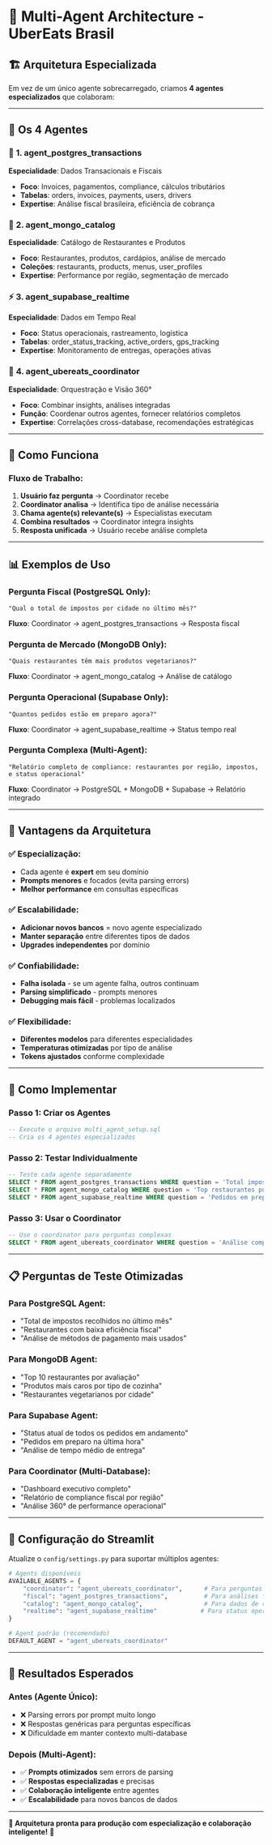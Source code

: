 # 🤖 Multi-Agent Architecture - UberEats Brasil

## 🏗️ **Arquitetura Especializada**

Em vez de um único agente sobrecarregado, criamos **4 agentes especializados** que colaboram:

---

## 👥 **Os 4 Agentes**

### 🏦 **1. agent_postgres_transactions**
**Especialidade**: Dados Transacionais e Fiscais
- **Foco**: Invoices, pagamentos, compliance, cálculos tributários
- **Tabelas**: orders, invoices, payments, users, drivers
- **Expertise**: Análise fiscal brasileira, eficiência de cobrança

### 🍕 **2. agent_mongo_catalog** 
**Especialidade**: Catálogo de Restaurantes e Produtos
- **Foco**: Restaurantes, produtos, cardápios, análise de mercado
- **Coleções**: restaurants, products, menus, user_profiles
- **Expertise**: Performance por região, segmentação de mercado

### ⚡ **3. agent_supabase_realtime**
**Especialidade**: Dados em Tempo Real
- **Foco**: Status operacionais, rastreamento, logística
- **Tabelas**: order_status_tracking, active_orders, gps_tracking
- **Expertise**: Monitoramento de entregas, operações ativas

### 🎯 **4. agent_ubereats_coordinator**
**Especialidade**: Orquestração e Visão 360°
- **Foco**: Combinar insights, análises integradas
- **Função**: Coordenar outros agentes, fornecer relatórios completos
- **Expertise**: Correlações cross-database, recomendações estratégicas

---

## 🔄 **Como Funciona**

### **Fluxo de Trabalho:**
1. **Usuário faz pergunta** → Coordinator recebe
2. **Coordinator analisa** → Identifica tipo de análise necessária
3. **Chama agente(s) relevante(s)** → Especialistas executam
4. **Combina resultados** → Coordinator integra insights
5. **Resposta unificada** → Usuário recebe análise completa

---

## 📊 **Exemplos de Uso**

### **Pergunta Fiscal (PostgreSQL Only):**
```
"Qual o total de impostos por cidade no último mês?"
```
**Fluxo**: Coordinator → agent_postgres_transactions → Resposta fiscal

### **Pergunta de Mercado (MongoDB Only):**
```
"Quais restaurantes têm mais produtos vegetarianos?"
```
**Fluxo**: Coordinator → agent_mongo_catalog → Análise de catálogo

### **Pergunta Operacional (Supabase Only):**
```
"Quantos pedidos estão em preparo agora?"
```
**Fluxo**: Coordinator → agent_supabase_realtime → Status tempo real

### **Pergunta Complexa (Multi-Agent):**
```
"Relatório completo de compliance: restaurantes por região, impostos, e status operacional"
```
**Fluxo**: Coordinator → PostgreSQL + MongoDB + Supabase → Relatório integrado

---

## 🎯 **Vantagens da Arquitetura**

### ✅ **Especialização:**
- Cada agente é **expert** em seu domínio
- **Prompts menores** e focados (evita parsing errors)
- **Melhor performance** em consultas específicas

### ✅ **Escalabilidade:**
- **Adicionar novos bancos** = novo agente especializado
- **Manter separação** entre diferentes tipos de dados
- **Upgrades independentes** por domínio

### ✅ **Confiabilidade:**
- **Falha isolada** - se um agente falha, outros continuam
- **Parsing simplificado** - prompts menores
- **Debugging mais fácil** - problemas localizados

### ✅ **Flexibilidade:**
- **Diferentes modelos** para diferentes especialidades
- **Temperaturas otimizadas** por tipo de análise
- **Tokens ajustados** conforme complexidade

---

## 🚀 **Como Implementar**

### **Passo 1: Criar os Agentes**
```sql
-- Execute o arquivo multi_agent_setup.sql
-- Cria os 4 agentes especializados
```

### **Passo 2: Testar Individualmente**
```sql
-- Teste cada agente separadamente
SELECT * FROM agent_postgres_transactions WHERE question = 'Total impostos por cidade';
SELECT * FROM agent_mongo_catalog WHERE question = 'Top restaurantes por rating';
SELECT * FROM agent_supabase_realtime WHERE question = 'Pedidos em preparo';
```

### **Passo 3: Usar o Coordinator**
```sql
-- Use o coordinator para perguntas complexas
SELECT * FROM agent_ubereats_coordinator WHERE question = 'Análise completa de compliance';
```

---

## 📋 **Perguntas de Teste Otimizadas**

### **Para PostgreSQL Agent:**
- "Total de impostos recolhidos no último mês"
- "Restaurantes com baixa eficiência fiscal"
- "Análise de métodos de pagamento mais usados"

### **Para MongoDB Agent:**
- "Top 10 restaurantes por avaliação"
- "Produtos mais caros por tipo de cozinha"
- "Restaurantes vegetarianos por cidade"

### **Para Supabase Agent:**
- "Status atual de todos os pedidos em andamento"
- "Pedidos em preparo na última hora"
- "Análise de tempo médio de entrega"

### **Para Coordinator (Multi-Database):**
- "Dashboard executivo completo"
- "Relatório de compliance fiscal por região"
- "Análise 360° de performance operacional"

---

## 🔧 **Configuração do Streamlit**

Atualize o `config/settings.py` para suportar múltiplos agentes:

```python
# Agents disponíveis
AVAILABLE_AGENTS = {
    "coordinator": "agent_ubereats_coordinator",      # Para perguntas complexas
    "fiscal": "agent_postgres_transactions",          # Para análises fiscais
    "catalog": "agent_mongo_catalog",                 # Para dados de restaurantes
    "realtime": "agent_supabase_realtime"            # Para status operacional
}

# Agent padrão (recomendado)
DEFAULT_AGENT = "agent_ubereats_coordinator"
```

---

## 🎯 **Resultados Esperados**

### **Antes (Agente Único):**
- ❌ Parsing errors por prompt muito longo
- ❌ Respostas genéricas para perguntas específicas
- ❌ Dificuldade em manter contexto multi-database

### **Depois (Multi-Agent):**
- ✅ **Prompts otimizados** sem errors de parsing
- ✅ **Respostas especializadas** e precisas
- ✅ **Colaboração inteligente** entre agentes
- ✅ **Escalabilidade** para novos bancos de dados

---

**🚀 Arquitetura pronta para produção com especialização e colaboração inteligente!** 🤖
